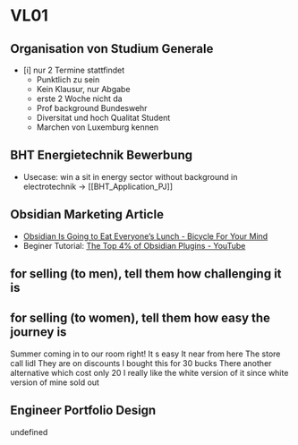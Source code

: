 # VL01

## Organisation von Studium Generale
- [i] nur 2 Termine stattfindet
	- Punktlich zu sein
	- Kein Klausur, nur Abgabe
	- erste 2 Woche nicht da
	- Prof background Bundeswehr
	- Diversitat und hoch Qualitat Student
	- Marchen von Luxemburg kennen
## BHT Energietechnik Bewerbung
- Usecase: win a sit in energy sector without background in electrotechnik → [[BHT_Application_PJ]]
## Obsidian Marketing Article
- [Obsidian Is Going to Eat Everyone’s Lunch - Bicycle For Your Mind](https://bicycleforyourmind.com/obsidian_is_going_to_eat_everyone's_lunch)
- Beginer Tutorial: [The Top 4% of Obsidian Plugins - YouTube](https://www.youtube.com/watch?v=xVQGrn9gQKI)
## for selling (to men), tell them how challenging it is
## for selling (to women), tell them how easy the journey is
Summer coming in to our room right!
It s easy
It near from here
The store call lidl
They are on discounts
I bought this for 30 bucks
There another alternative which cost only 20
I really like the white version of it since white version of mine sold out
## Engineer Portfolio Design
undefined

